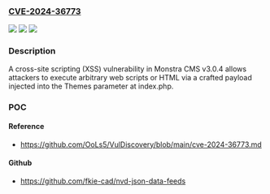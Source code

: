 ### [CVE-2024-36773](https://cve.mitre.org/cgi-bin/cvename.cgi?name=CVE-2024-36773)
![](https://img.shields.io/static/v1?label=Product&message=n%2Fa&color=blue)
![](https://img.shields.io/static/v1?label=Version&message=n%2Fa&color=blue)
![](https://img.shields.io/static/v1?label=Vulnerability&message=n%2Fa&color=brighgreen)

### Description

A cross-site scripting (XSS) vulnerability in Monstra CMS v3.0.4 allows attackers to execute arbitrary web scripts or HTML via a crafted payload injected into the Themes parameter at index.php.

### POC

#### Reference
- https://github.com/OoLs5/VulDiscovery/blob/main/cve-2024-36773.md

#### Github
- https://github.com/fkie-cad/nvd-json-data-feeds

